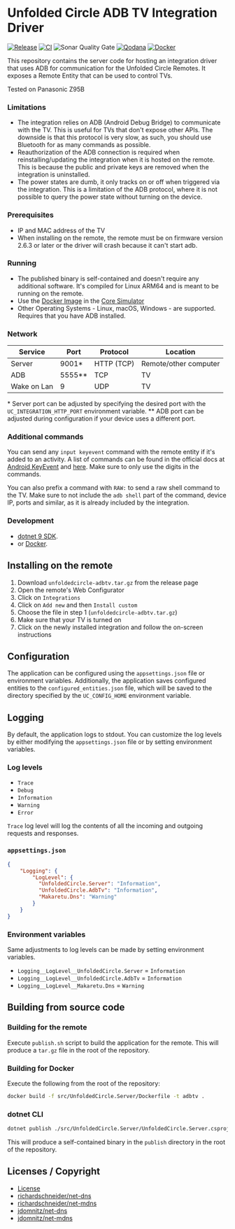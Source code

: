 # Unfolded Circle ADB TV Integration Driver

[![Release](https://img.shields.io/github/actions/workflow/status/henrikwidlund/unfoldedcircle-adbtv/github-release.yml?label=Release&logo=github)](https://github.com/henrikwidlund/unfoldedcircle-adbtv/actions/workflows/github-release.yml)
[![CI](https://img.shields.io/github/actions/workflow/status/henrikwidlund/unfoldedcircle-adbtv/ci.yml?label=CI&logo=github)](https://github.com/henrikwidlund/unfoldedcircle-adbtv/actions/workflows/ci.yml)
![Sonar Quality Gate](https://img.shields.io/sonar/quality_gate/henrikwidlund_unfoldedcircle-adbtv?server=https%3A%2F%2Fsonarcloud.io&label=Sonar%20Quality%20Gate&logo=sonarqube)
[![Qodana](https://img.shields.io/github/actions/workflow/status/henrikwidlund/unfoldedcircle-adbtv/qodana_code_quality.yml?branch=main&label=Qodana&logo=github)](https://github.com/henrikwidlund/unfoldedcircle-adbtv/actions/workflows/qodana_code_quality.yml)
[![Docker](https://img.shields.io/github/actions/workflow/status/henrikwidlund/unfoldedcircle-adbtv/docker.yml?label=Docker&logo=docker)](https://github.com/henrikwidlund/unfoldedcircle-adbtv/actions/workflows/docker.yml)

This repository contains the server code for hosting an integration driver that uses ADB for communication for the Unfolded Circle Remotes.
It exposes a Remote Entity that can be used to control TVs.

Tested on Panasonic Z95B

### Limitations

- The integration relies on ADB (Android Debug Bridge) to communicate with the TV. This is useful for TVs that don't expose other APIs.
The downside is that this protocol is very slow, as such, you should use Bluetooth for as many commands as possible.
- Reauthorization of the ADB connection is required when reinstalling/updating the integration when it is hosted
on the remote. This is because the public and private keys are removed when the integration is uninstalled.
- The power states are dumb, it only tracks on or off when triggered via the integration.
This is a limitation of the ADB protocol, where it is not possible to query the power state without turning on the device.

### Prerequisites
- IP and MAC address of the TV
- When installing on the remote, the remote must be on firmware version 2.6.3 or later or the driver will crash
because it can't start adb.

### Running

- The published binary is self-contained and doesn't require any additional software.
It's compiled for Linux ARM64 and is meant to be running on the remote.
- Use the [Docker Image](https://hub.docker.com/r/henrikwidlund/unfoldedcircle-adbtv) in the [Core Simulator](https://github.com/unfoldedcircle/core-simulator)
- Other Operating Systems - Linux, macOS, Windows - are supported. Requires that you have ADB installed.

### Network

| Service      | Port   | Protocol   | Location              |
|--------------|--------|------------|-----------------------|
| Server       | 9001*  | HTTP (TCP) | Remote/other computer |
| ADB          | 5555** | TCP        | TV                    |
| Wake on Lan  | 9      | UDP        | TV                    |

\* Server port can be adjusted by specifying the desired port with the `UC_INTEGRATION_HTTP_PORT` environment variable.
\** ADB port can be adjusted during configuration if your device uses a different port.

### Additional commands

You can send any `input keyevent` command with the remote entity if it's added to an activity.
A list of commands can be found in the official docs at [Android KeyEvent](https://developer.android.com/reference/android/view/KeyEvent)
and [here](https://gist.github.com/arjunv/2bbcca9a1a1c127749f8dcb6d36fb0bc). Make sure to only use the digits in the commands.

You can also prefix a command with `RAW:` to send a raw shell command to the TV.
Make sure to not include the `adb shell` part of the command, device IP, ports and similar, as it is already included by the integration.

### Development

- [dotnet 9 SDK](https://dotnet.microsoft.com/download/dotnet/9.0).
- or [Docker](https://www.docker.com/get-started).

## Installing on the remote

1. Download `unfoldedcircle-adbtv.tar.gz` from the release page
2. Open the remote's Web Configurator
3. Click on `Integrations`
4. Click on `Add new` and then `Install custom` 
5. Choose the file in step 1 (`unfoldedcircle-adbtv.tar.gz`)
6. Make sure that your TV is turned on
7. Click on the newly installed integration and follow the on-screen instructions

## Configuration

The application can be configured using the `appsettings.json` file or environment variables.
Additionally, the application saves configured entities to the `configured_entities.json` file, which will be saved to the directory specified by the `UC_CONFIG_HOME` environment variable.

## Logging

By default, the application logs to stdout. 
You can customize the log levels by either modifying the `appsettings.json` file or by setting environment variables.

### Log levels
- `Trace`
- `Debug`
- `Information`
- `Warning`
- `Error`

`Trace` log level will log the contents of all the incoming and outgoing requests and responses. 

### `appsettings.json`

```json
{
    "Logging": {
        "LogLevel": {
          "UnfoldedCircle.Server": "Information",
          "UnfoldedCircle.AdbTv": "Information",
          "Makaretu.Dns": "Warning"
        }
    }
}
```

### Environment variables

Same adjustments to log levels can be made by setting environment variables.
- `Logging__LogLevel__UnfoldedCircle.Server` = `Information`
- `Logging__LogLevel__UnfoldedCircle.AdbTv` = `Information`
- `Logging__LogLevel__Makaretu.Dns` = `Warning`

## Building from source code

### Building for the remote

Execute `publish.sh` script to build the application for the remote. This will produce a `tar.gz` file in the root of the repository.

### Building for Docker

Execute the following from the root of the repository:

```sh
docker build -f src/UnfoldedCircle.Server/Dockerfile -t adbtv .
```

### dotnet CLI

```sh
dotnet publish ./src/UnfoldedCircle.Server/UnfoldedCircle.Server.csproj -c Release --self-contained -o ./publish
```

This will produce a self-contained binary in the `publish` directory in the root of the repository.

## Licenses / Copyright

- [License](LICENSE)
- [richardschneider/net-dns](https://github.com/richardschneider/net-dns/blob/master/LICENSE)
- [richardschneider/net-mdns](https://github.com/richardschneider/net-mdns/blob/master/LICENSE)
- [jdomnitz/net-dns](https://github.com/jdomnitz/net-dns/blob/master/LICENSE)
- [jdomnitz/net-mdns](https://github.com/jdomnitz/net-mdns/blob/master/LICENSE)
